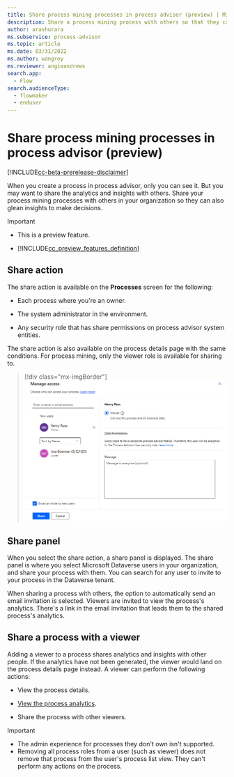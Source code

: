 ```yaml
---
title: Share process mining processes in process advisor (preview) | Microsoft Docs
description: Share a process mining process with others so that they can glean insights to make decisions.
author: arashurara 
ms.subservice: process-advisor
ms.topic: article
ms.date: 03/31/2022
ms.author: wangroy
ms.reviewer: angieandrews
search.app: 
  - Flow
search.audienceType: 
  - flowmaker
  - enduser
---
```


# Share process mining processes in process advisor (preview) <!-- Note from Sweeny: This topic title has too many instances of the word "process". Can it be modified? -->

[!INCLUDE[cc-beta-prerelease-disclaimer](./includes/cc-beta-prerelease-disclaimer.md)]

When you create a process in process advisor, only you can see it. But you may want to share the analytics and insights with others. Share your process mining processes with others in your organization so they can also glean insights to make decisions.  <!-- Note from Sweeny: Can we add a sentence on how we can share a process mining process? This would complete the introductory paragraph and lead the reader forward. -->

> [!IMPORTANT]
> - This is a preview feature.
>
> - [!INCLUDE[cc_preview_features_definition](includes/cc-preview-features-definition.md)]

## Share action

The share action is available on the **Processes** screen for the following: 

- Each process where you're an owner.

- The system administrator in the environment.

- Any security role that has share permissions on process advisor system entities.

The share action is also available on the process details page with the same conditions. For process mining, only the viewer role is available for sharing to. <!-- Note from Sweeny: It seems the preposition use may be incorrect here at the end of the sentence. It makes the sentence look incomplete. Please rephrase. -->

> [!div class="mx-imgBorder"]
> ![!Manage viewer access.](media/process-mining-share/manage-viewer-access.png "Manage viewer access")

## Share panel

When you select the share action, a share panel is displayed. The share panel is where you select Microsoft Dataverse users in your organization, and share your process with them. You can search for any user to invite to your process in the Dataverse tenant.  

When sharing a process with others, the option to automatically send an email invitation is selected. Viewers are invited to view the process's analytics. There's a link in the email invitation that leads them to the shared process's analytics.  <!-- Note from Sweeny: Can we add a screenshot of the
Share Panel here for more clarity? -->

## Share a process with a viewer

  Adding a viewer to a process shares analytics and insights with other people. <!-- Note from Sweeny: This sentence sounds incorrect. Please check. -->
  If the analytics have not been generated, the viewer would land on the process details page instead. A viewer can perform the following actions:  <!-- Note from Sweeny: Added a colon here to introduce the list. -->  

- View the process details.

- [View the process analytics](process-mining-visualize.md).

- Share the process with other viewers.

>[!IMPORTANT]
>
>- The admin experience for processes they don't own isn't supported.
>- Removing all process roles from a user (such as viewer) does not remove that process from the user's process list view. They can't perform any actions on the process.
